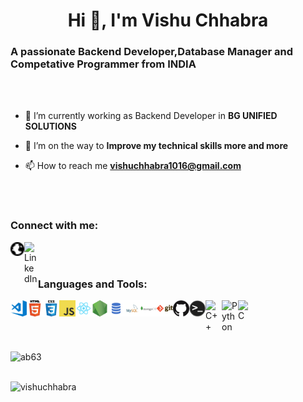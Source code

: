 <h1 align="center">Hi 👋, I'm Vishu Chhabra</h1>
<h3 align="left">A passionate Backend Developer,Database Manager and Competative Programmer from  INDIA</h3>

<br>
<br>


- 🔭 I’m currently working as Backend Developer in **BG UNIFIED SOLUTIONS**

- 🌱 I’m on the way to **Improve my technical skills more and more**

- 📫 How to reach me **vishuchhabra1016@gmail.com**

<br>
<br>

### Connect with me:

<img align="left" alt="codeSTACKr.com" width="22px" src="https://raw.githubusercontent.com/iconic/open-iconic/master/svg/globe.svg" />

<a href="https://www.linkedin.com/in/vishu-chhabra-728a3b186/">
<img align="left" alt="LinkedIn" width="22px" src="https://cdn.jsdelivr.net/npm/simple-icons@v3/icons/linkedin.svg" />
</a>

<br>
<br>

### Languages and Tools:

<img align="left" alt="Visual Studio Code" width="26px" src="https://raw.githubusercontent.com/github/explore/80688e429a7d4ef2fca1e82350fe8e3517d3494d/topics/visual-studio-code/visual-studio-code.png" />
<img align="left" alt="HTML5" width="26px" src="https://raw.githubusercontent.com/github/explore/80688e429a7d4ef2fca1e82350fe8e3517d3494d/topics/html/html.png" />
<img align="left" alt="CSS3" width="26px" src="https://raw.githubusercontent.com/github/explore/80688e429a7d4ef2fca1e82350fe8e3517d3494d/topics/css/css.png" />
<img align="left" alt="JavaScript" width="26px" src="https://raw.githubusercontent.com/github/explore/80688e429a7d4ef2fca1e82350fe8e3517d3494d/topics/javascript/javascript.png" />
<img align="left" alt="React" width="26px" src="https://raw.githubusercontent.com/github/explore/80688e429a7d4ef2fca1e82350fe8e3517d3494d/topics/react/react.png" />
<img align="left" alt="Node.js" width="26px" src="https://raw.githubusercontent.com/github/explore/80688e429a7d4ef2fca1e82350fe8e3517d3494d/topics/nodejs/nodejs.png" />
<img align="left" alt="SQL" width="26px" src="https://raw.githubusercontent.com/github/explore/80688e429a7d4ef2fca1e82350fe8e3517d3494d/topics/sql/sql.png" />
<img align="left" alt="MySQL" width="26px" src="https://raw.githubusercontent.com/github/explore/80688e429a7d4ef2fca1e82350fe8e3517d3494d/topics/mysql/mysql.png" />
<img align="left" alt="MongoDB" width="26px" src="https://raw.githubusercontent.com/github/explore/80688e429a7d4ef2fca1e82350fe8e3517d3494d/topics/mongodb/mongodb.png" />
<img align="left" alt="Git" width="26px" src="https://raw.githubusercontent.com/github/explore/80688e429a7d4ef2fca1e82350fe8e3517d3494d/topics/git/git.png" />
<img align="left" alt="GitHub" width="26px" src="https://raw.githubusercontent.com/github/explore/78df643247d429f6cc873026c0622819ad797942/topics/github/github.png" />
<img align="left" alt="Terminal" width="26px" src="https://raw.githubusercontent.com/github/explore/80688e429a7d4ef2fca1e82350fe8e3517d3494d/topics/terminal/terminal.png" />
<img align="left" alt="C++" width="26px" src="https://raw.githubusercontent.com/isocpp/logos/master/cpp_logo.png"/>
<img align="left" alt="Python" width="26px" src="https://avatars3.githubusercontent.com/u/18085590?s=200&v=4"/>
<img align="left" alt="C" width="26px" src="https://img.icons8.com/color/452/c-programming.png"/>

<br />
<br />
<br>
<br>

<p><img align="left" src="https://github-readme-stats.vercel.app/api/top-langs/?username=vishuchhabra&layout=compact" alt="ab63" /></p>
<br>
<br>

<p>&nbsp;<img align="left" src="https://github-readme-stats.vercel.app/api?username=vishuchhabra&show_icons=true&theme=tokyonight" alt="vishuchhabra" /></p>
